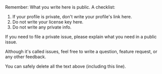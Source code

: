 Remember: What you write here is public. A checklist:

1. If your profile is private, don't write your profile's link here.
2. Do not write your license key here.
3. Do not write any private info.

If you need to file a private issue, please explain what you need in a public issue.

Although it's called issues, feel free to write a question, feature request, or any other feedback.

You can safely delete all the text above (including this line).
